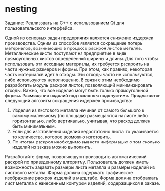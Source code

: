 # nesting
Задание: Реализовать на C++ с использованием Qt для пользовательского интерфейса.  
 
Одной из основных задач предприятия является снижение издержек производства. 
Одним из способов является сокращение потерь материалов, возникающих в процессе раскроя листов металла.
Металлические листы поступают на предприятие в виде прямоугольных листов определенной ширины и длины. 
Для того чтобы использовать эти исходные материалы, их требуется раскроить на части нужных размеров и формы. 
При этом, как правило, некоторая часть материалов идет в отходы. Эти отходы часто не используются, либо используются неполноценно. 
В связи с этим необходимо разработать модуль раскроя листов, позволяющий минимизировать отходы.
Важно, что все изделия могут быть только прямоугольной формы. Размещение изделий под наклоном недопустимо.
Предлагается следующий алгоритм сокращения издержек производства:
1.	Изделия из листового металла начиная от самого большого к самому маленькому (по площади) размещаются на листе либо горизонтально, либо вертикально, учитывая, что расход должен быть минимальным.
2.	Если для изготовления изделий недостаточно листа, то указывается то количество, которое возможно изготовить.
3.	По итогам раскроя необходимо вывести информацию о том сколько изделий из заказа можно выполнить.

Разработайте форму, позволяющую производить автоматический раскрой по приведенному алгоритму. 
Пользователь должен иметь возможность задавать размеры листа металла и размеры изделий из листового металла. 
Форма должна содержать графическое изображение раскроя изделий в масштабе.
Форма должна отображать лист металла с нанесенным контуром изделий, содержащихся в заказе.

